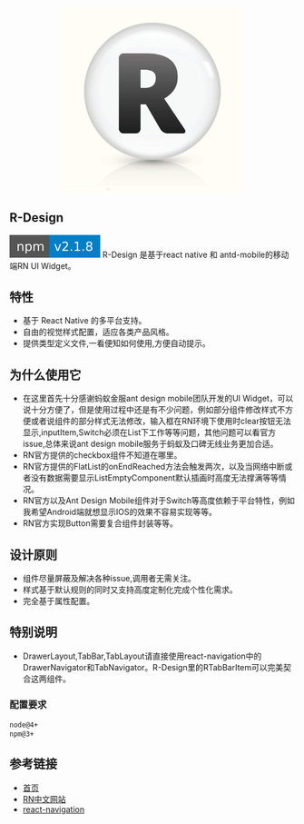 <p align="center">
    <img width="320" src="https://github.com/GankLun/R-Design/blob/master/logo.jpg">
</p>

## R-Design
[![npm package](https://github.com/GankLun/R-Design/blob/master/link.svg)](https://www.npmjs.org/package/r-design)
R-Design 是基于react native 和 antd-mobile的移动端RN UI Widget。

## 特性

- 基于 React Native 的多平台支持。
- 自由的视觉样式配置，适应各类产品风格。
- 提供类型定义文件,一看便知如何使用,方便自动提示。

## 为什么使用它
- 在这里首先十分感谢蚂蚁金服ant design mobile团队开发的UI Widget，可以说十分方便了，但是使用过程中还是有不少问题，例如部分组件修改样式不方便或者说组件的部分样式无法修改，输入框在RN环境下使用时clear按钮无法显示,inputItem,Switch必须在List下工作等等问题，其他问题可以看官方issue,总体来说ant design mobile服务于蚂蚁及口碑无线业务更加合适。
- RN官方提供的checkbox组件不知道在哪里。
- RN官方提供的FlatList的onEndReached方法会触发两次，以及当网络中断或者没有数据需要显示ListEmptyComponent默认插画时高度无法撑满等等情况。
- RN官方以及Ant Design Mobile组件对于Switch等高度依赖于平台特性，例如我希望Android端就想显示IOS的效果不容易实现等等。
- RN官方实现Button需要复合组件封装等等。

## 设计原则
- 组件尽量屏蔽及解决各种issue,调用者无需关注。
- 样式基于默认规则的同时又支持高度定制化完成个性化需求。
- 完全基于属性配置。

## 特别说明
- DrawerLayout,TabBar,TabLayout请直接使用react-navigation中的DrawerNavigator和TabNavigator。R-Design里的RTabBarItem可以完美契合这两组件。

### 配置要求

```
node@4+
npm@3+
```

## 参考链接

- [首页](http://mobile.ant.design)
- [RN中文网站](https://reactnative.cn/)
- [react-navigation](https://github.com/react-navigation/react-navigation)
